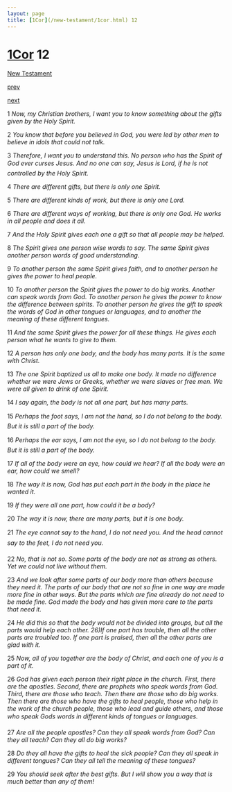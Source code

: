 ```yaml
---
layout: page
title: [1Cor](/new-testament/1cor.html) 12
---
```


# [1Cor](/new-testament/1cor.html) 12

[New Testament](/new-testament.html)


[prev](/new-testament/1cor/1cor-11.html)


[next](/new-testament/1cor/1cor-13.html)

1 _Now, my Christian brothers, I want you to know something about the gifts given by the Holy Spirit._

2 _You know that before you believed in God, you were led by other men to believe in idols that could not talk._

3 _Therefore, I want you to understand this. No person who has the Spirit of God ever curses Jesus. And no one can say, Jesus is Lord, if he is not controlled by the Holy Spirit._

4 _There are different gifts, but there is only one Spirit._

5 _There are different kinds of work, but there is only one Lord._

6 _There are different ways of working, but there is only one God. He works in all people and does it all._

7 _And the Holy Spirit gives each one a gift so that all people may be helped._

8 _The Spirit gives one person wise words to say. The same Spirit gives another person words of good understanding._

9 _To another person the same Spirit gives faith, and to another person he gives the power to heal people._

10 _To another person the Spirit gives the power to do big works. Another can speak words from God. To another person he gives the power to know the difference between spirits.  To another person he gives the gift to speak the words of God in other tongues or languages, and to another the meaning of these different tongues._

11 _And the same Spirit gives the power for all these things. He gives each person what he wants to give to them._

12 _A person has only one body, and the body has many parts. It is the same with Christ._

13 _The one Spirit baptized us all to make one body. It made no difference whether we were Jews or Greeks, whether we were slaves or free men. We were all given to drink of one Spirit._

14 _I say again, the body is not all one part, but has many parts._

15 _Perhaps the foot says, I am not the hand, so I do not belong to the body. But it is still a part of the body._

16 _Perhaps the ear says, I am not the eye, so I do not belong to the body. But it is still a part of the body._

17 _If all of the body were an eye, how could we hear? If all the body were an ear, how could we smell?_

18 _The way it is now, God has put each part in the body in the place he wanted it._

19 _If they were all one part, how could it be a body?_

20 _The way it is now, there are many parts, but it is one body._

21 _The eye cannot say to the hand, I do not need you. And the head cannot say to the feet,  I do not need you._

22 _No, that is not so. Some parts of the body are not as strong as others. Yet we could not live without them._

23 _And we look after some parts of our body more than others because they need it. The parts of our body that are not so fine in one way are made more fine in other ways. But the parts which are fine already do not need to be made fine. God made the body and has given more care to the parts that need it._

24 _He did this so that the body would not be divided into groups, but all the parts would help each other. 26)If one part has trouble, then all the other parts are troubled too. If one part is praised, then all the other parts are glad with it._

25 _Now, all of you together are the body of Christ, and each one of you is a part of it._

26 _God has given each person their right place in the church. First, there are the apostles.  Second, there are prophets who speak words from God. Third, there are those who teach. Then there are those who do big works. Then there are those who have the gifts to heal people, those who help in the work of the church people, those who lead and guide others, and those who speak Gods words in different kinds of tongues or languages._

27 _Are all the people apostles? Can they all speak words from God? Can they all teach? Can they all do big works?_

28 _Do they all have the gifts to heal the sick people? Can they all speak in different tongues?  Can they all tell the meaning of these tongues?_

29 _You should seek after the best gifts. But I will show you a way that is much better than any of them!_


